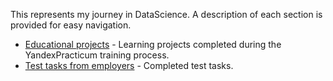 This represents my journey in DataScience. A description of each section is provided for easy navigation.

* [Educational projects](https://clck.ru/357gT5) - Learning projects completed during the YandexPracticum training process.
* [Test tasks from employers](https://clck.ru/357gZN) - Completed test tasks.